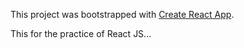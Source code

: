 This project was bootstrapped with [Create React App](https://github.com/facebook/create-react-app).


This for the practice of React JS...
